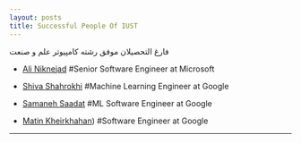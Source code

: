 ```yaml
---
layout: posts
title: Successful People Of IUST
---
```


فارغ التحصیلان موفق رشته کامپیوتر علم و صنعت


* [Ali Niknejad](https://www.linkedin.com/in/ali-niknejad-ph-d-41259a41/)
#Senior Software Engineer at Microsoft

* [Shiva Shahrokhi](https://www.linkedin.com/in/shiva-shahrokhi-94b982a5/)
#Machine Learning Engineer at Google 

* [Samaneh Saadat](https://www.linkedin.com/in/samanehsaadat/)
#ML Software Engineer at Google 

* [Matin Kheirkhahan](https://www.linkedin.com/in/matin-kheirkhahan/))
#Software Engineer at Google


---
